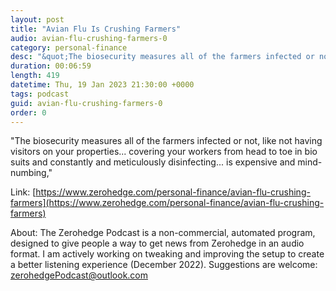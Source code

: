 ```yaml
---
layout: post
title: "Avian Flu Is Crushing Farmers"
audio: avian-flu-crushing-farmers-0
category: personal-finance
desc: "&quot;The biosecurity measures all of the farmers infected or not, like not having visitors on your properties... covering your workers from head to toe in bio suits and constantly and meticulously disinfecting... is expensive and mind-numbing,&quot;"
duration: 00:06:59
length: 419
datetime: Thu, 19 Jan 2023 21:30:00 +0000
tags: podcast
guid: avian-flu-crushing-farmers-0
order: 0
---
```

&quot;The biosecurity measures all of the farmers infected or not, like not having visitors on your properties... covering your workers from head to toe in bio suits and constantly and meticulously disinfecting... is expensive and mind-numbing,&quot;

Link: [https://www.zerohedge.com/personal-finance/avian-flu-crushing-farmers](https://www.zerohedge.com/personal-finance/avian-flu-crushing-farmers)

About: The Zerohedge Podcast is a non-commercial, automated program, designed to give people a way to get news from Zerohedge in an audio format.  I am actively working on tweaking and improving the setup to create a better listening experience (December 2022).  Suggestions are welcome: [zerohedgePodcast@outlook.com](mailto:zerohedgePodcast@outlook.com)